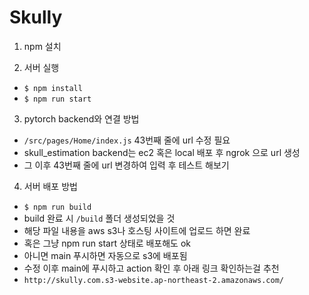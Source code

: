 # Skully

1. npm 설치

2. 서버 실행
  - `$ npm install`
  - `$ npm run start`

3. pytorch backend와 연결 방법
  - `/src/pages/Home/index.js` 43번째 줄에 url 수정 필요
  - skull_estimation backend는 ec2 혹은 local 배포 후 ngrok 으로 url 생성
  - 그 이후 43번째 줄에 url 변경하여 입력 후 테스트 해보기

4. 서버 배포 방법
  - `$ npm run build`
  - build 완료 시 `/build` 폴더 생성되었을 것
  - 해당 파일 내용을 aws s3나 호스팅 사이트에 업로드 하면 완료
  - 혹은 그냥 npm run start 상태로 배포해도 ok
  - 아니면 main 푸시하면 자동으로 s3에 배포됨
  - 수정 이후 main에 푸시하고 action 확인 후 아래 링크 확인하는걸 추천
  - `http://skully.com.s3-website.ap-northeast-2.amazonaws.com/`
